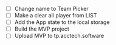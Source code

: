 - [ ] Change name to Team Picker
- [ ] Make a clear all player from LIST
- [ ] Add the App state to the local storage
- [ ] Build the MVP project
- [ ] Upload MVP to tp.acctech.software
